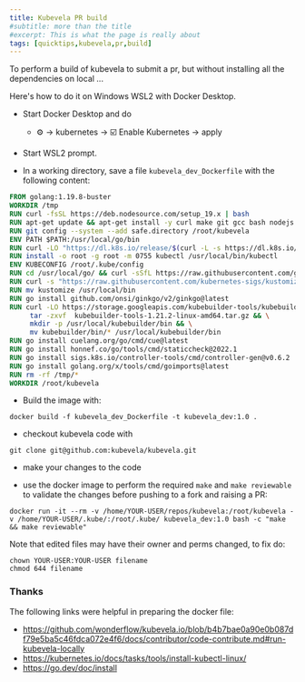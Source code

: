 ```yaml
---
title: Kubevela PR build
#subtitle: more than the title
#excerpt: This is what the page is really about
tags: [quicktips,kubevela,pr,build]
---
```

To perform a build of kubevela to submit a pr, but without installing
all the dependencies on local ...
<!--more-->

Here's how to do it on Windows WSL2 with Docker Desktop.

- Start Docker Desktop and do

  -  :gear: -> kubernetes -> :ballot_box_with_check: Enable Kubernetes -> apply

- Start WSL2 prompt.

- In a working directory, save a file `kubevela_dev_Dockerfile` with the 
following content:

 ```dockerfile
FROM golang:1.19.8-buster
WORKDIR /tmp
RUN curl -fsSL https://deb.nodesource.com/setup_19.x | bash
RUN apt-get update && apt-get install -y curl make git gcc bash nodejs
RUN git config --system --add safe.directory /root/kubevela
ENV PATH $PATH:/usr/local/go/bin
RUN curl -LO "https://dl.k8s.io/release/$(curl -L -s https://dl.k8s.io/release/stable.txt)/bin/linux/amd64/kubectl"
RUN install -o root -g root -m 0755 kubectl /usr/local/bin/kubectl
ENV KUBECONFIG /root/.kube/config
RUN cd /usr/local/go/ && curl -sSfL https://raw.githubusercontent.com/golangci/golangci-lint/master/install.sh | sh -s v1.49.0
RUN curl -s "https://raw.githubusercontent.com/kubernetes-sigs/kustomize/master/hack/install_kustomize.sh"  | bash
RUN mv kustomize /usr/local/bin
RUN go install github.com/onsi/ginkgo/v2/ginkgo@latest
RUN curl -LO https://storage.googleapis.com/kubebuilder-tools/kubebuilder-tools-1.21.2-linux-amd64.tar.gz && \
      tar -zxvf  kubebuilder-tools-1.21.2-linux-amd64.tar.gz && \
      mkdir -p /usr/local/kubebuilder/bin && \
      mv kubebuilder/bin/* /usr/local/kubebuilder/bin
RUN go install cuelang.org/go/cmd/cue@latest
RUN go install honnef.co/go/tools/cmd/staticcheck@2022.1
RUN go install sigs.k8s.io/controller-tools/cmd/controller-gen@v0.6.2
RUN go install golang.org/x/tools/cmd/goimports@latest
RUN rm -rf /tmp/*
WORKDIR /root/kubevela
```

- Build the image with:

```
docker build -f kubevela_dev_Dockerfile -t kubevela_dev:1.0 .
```

- checkout kubevela code with

```
git clone git@github.com:kubevela/kubevela.git
```

- make your changes to the code

- use the docker image to perform the required `make` and `make reviewable` to 
validate the changes before pushing to a fork and raising a PR:

```
docker run -it --rm -v /home/YOUR-USER/repos/kubevela:/root/kubevela -v /home/YOUR-USER/.kube/:/root/.kube/ kubevela_dev:1.0 bash -c "make && make reviewable"
```

Note that edited files may have their owner and perms changed, to fix do:

```
chown YOUR-USER:YOUR-USER filename
chmod 644 filename
```

### Thanks

The following links were helpful in preparing the docker file:

- https://github.com/wonderflow/kubevela.io/blob/b4b7bae0a90e0b087df79e5ba5c46fdca072e4f6/docs/contributor/code-contribute.md#run-kubevela-locally
- https://kubernetes.io/docs/tasks/tools/install-kubectl-linux/
- https://go.dev/doc/install